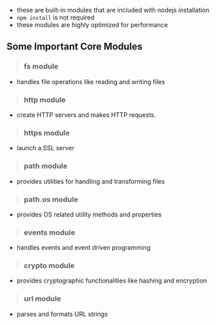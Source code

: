 - these are built-in modules that are included with nodejs installation
- ```npm install``` is not required
- these modules are highly optimized for performance
  
## Some Important Core Modules
> ### fs module
- handles file operations like reading and writing files

> ### http module
- create HTTP servers and makes HTTP requests.

> ### https module
- launch a SSL server

> ### path module
- provides utilities for handling and transforming files

> ### path.os module
- provides OS related utility methods and properties

> ### events module
- handles events and event driven programming

> ### crypto module
- provides cryptographic functionalities like hashing and encryption

> ### url module
- parses and formats URL strings
